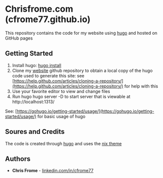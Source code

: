 # Chrisfrome.com (cfrome77.github.io)

This repository contains the code for my website using [hugo](https://gohugo.io/) and hosted on GitHub pages

## Getting Started

1. Install hugo: [hugo install](https://gohugo.io/getting-started/installing/)
2. Clone my [website](https://github.com/cfrome77/website) github repository to obtain a  local copy of the hugo code used to generate this site: see [https://help.github.com/articles/cloning-a-repository/](https://help.github.com/articles/cloning-a-repository/) for help with this
3. Use your favorite editor to view and change files
4. Run hugo hugo server -D to start server that is viewable at http://localhost:1313/

See: [https://gohugo.io/getting-started/usage/](https://gohugo.io/getting-started/usage/) for basic usage of hugo

## Soures and Credits

The code is created through [hugo](https://gohugo.io/) and uses the [nix theme](https://themes.gohugo.io/hugo-theme-nix/)

## Authors

* **Chris Frome** - [linkedin.com/in/cfrome77](https://linkedin.com/in/cfrome77)

